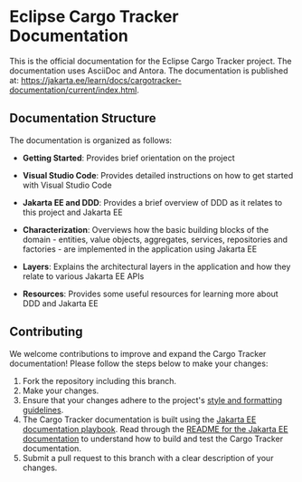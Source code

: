 # Eclipse Cargo Tracker Documentation

This is the official documentation for the Eclipse Cargo Tracker project. The documentation uses AsciiDoc and Antora. The documentation is published
at: https://jakarta.ee/learn/docs/cargotracker-documentation/current/index.html.

## Documentation Structure

The documentation is organized as follows:

- **Getting Started**: Provides brief orientation on the project

- **Visual Studio Code**: Provides detailed instructions on how to get started
  with Visual Studio Code

- **Jakarta EE and DDD**: Provides a brief overview of DDD as it relates to
  this project and Jakarta EE

- **Characterization**: Overviews how the basic building blocks of the domain - entities, value objects, aggregates, services, repositories and factories - are implemented in the application using Jakarta EE

- **Layers**: Explains the architectural layers in the application and how they
  relate to various Jakarta EE APIs

- **Resources**: Provides some useful resources for learning more about DDD
  and Jakarta EE

## Contributing

We welcome contributions to improve and expand the Cargo Tracker documentation!
Please follow the steps below to make your changes:

1. Fork the repository including this branch.
2. Make your changes.
3. Ensure that your changes adhere to the project's [style and formatting
   guidelines](STYLE_GUIDE.adoc).
4. The Cargo Tracker documentation is built using the
   [Jakarta EE documentation playbook](https://github.com/jakartaee/jakartaee-documentation/blob/main/antora-playbook.yml). Read through the
   [README for the Jakarta EE documentation](https://github.com/jakartaee/jakartaee-documentation/blob/main/README.md) to understand how to build and test the Cargo Tracker documentation.
5. Submit a pull request to this branch with a clear description of your changes.
